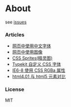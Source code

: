 # About

see [issues](./../../issues)

### Articles

- [网页中使用中文字体](./../../issues/1)
- [网页中使用图像](./../../issues/2)
- [CSS Sprites(精灵图)](./../../issues/3)
- [Typekit 自定义 CSS 字体](./../../issues/4)
- [IE6-8 使用 CSS RGBa 属性](./../../issues/5)
- [html4.01 与 html5 元素对比](./../../issues/6)

### License

MIT
